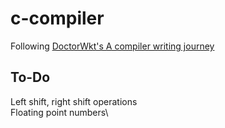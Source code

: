 # c-compiler

Following [DoctorWkt's A compiler writing journey](https://github.com/DoctorWkt/acwj)

## To-Do

Left shift, right shift operations\
Floating point numbers\
